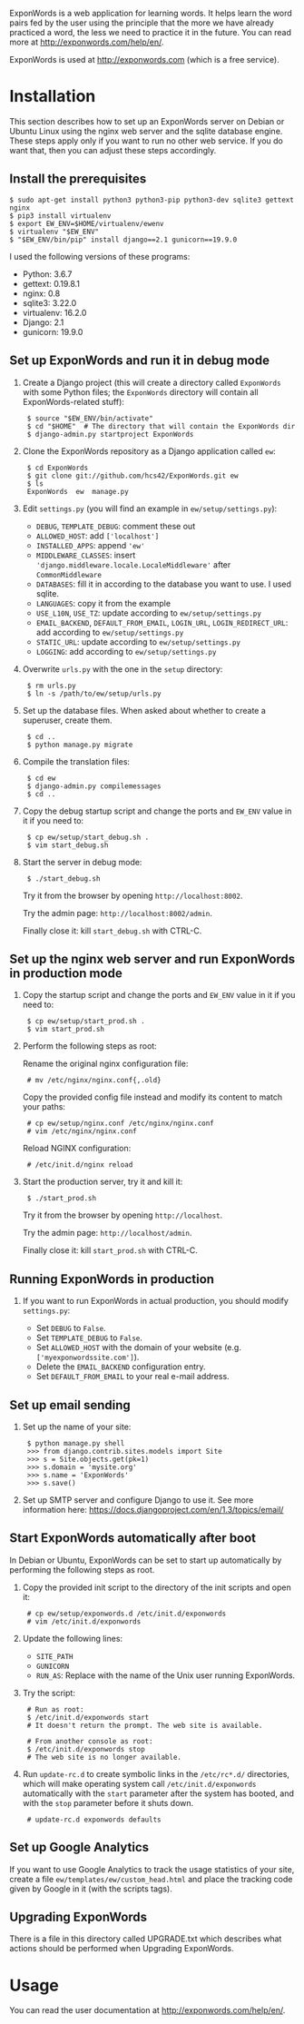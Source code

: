 ExponWords is a web application for learning words. It helps learn the word
pairs fed by the user using the principle that the more we have already
practiced a word, the less we need to practice it in the future. You can read
more at http://exponwords.com/help/en/.

ExponWords is used at http://exponwords.com (which is a free service).

Installation
============

This section describes how to set up an ExponWords server on Debian or Ubuntu
Linux using the nginx web server and the sqlite database engine. These steps
apply only if you want to run no other web service. If you do want that, then
you can adjust these steps accordingly.

Install the prerequisites
-------------------------

    $ sudo apt-get install python3 python3-pip python3-dev sqlite3 gettext nginx
    $ pip3 install virtualenv
    $ export EW_ENV=$HOME/virtualenv/ewenv
    $ virtualenv "$EW_ENV"
    $ "$EW_ENV/bin/pip" install django==2.1 gunicorn==19.9.0

I used the following versions of these programs:

* Python: 3.6.7
* gettext: 0.19.8.1
* nginx: 0.8
* sqlite3: 3.22.0
* virtualenv: 16.2.0
* Django: 2.1
* gunicorn: 19.9.0

Set up ExponWords and run it in debug mode
------------------------------------------

1. Create a Django project (this will create a directory called `ExponWords`
   with some Python files; the `ExponWords` directory will contain all
   ExponWords-related stuff):

        $ source "$EW_ENV/bin/activate"
        $ cd "$HOME"  # The directory that will contain the ExponWords dir
        $ django-admin.py startproject ExponWords

2. Clone the ExponWords repository as a Django application called `ew`:

        $ cd ExponWords
        $ git clone git://github.com/hcs42/ExponWords.git ew
        $ ls
        ExponWords  ew  manage.py

3. Edit `settings.py` (you will find an example in `ew/setup/settings.py`):

   * `DEBUG`,
     `TEMPLATE_DEBUG`: comment these out
   * `ALLOWED_HOST`: add `['localhost']`
   * `INSTALLED_APPS`: append `'ew'`
   * `MIDDLEWARE_CLASSES`: insert `'django.middleware.locale.LocaleMiddleware'`
     after `CommonMiddleware`
   * `DATABASES`: fill it in according to the database you want to use. I used
     sqlite.
   * `LANGUAGES`: copy it from the example
   * `USE_L10N`,
     `USE_TZ`: update according to `ew/setup/settings.py`
   * `EMAIL_BACKEND`,
     `DEFAULT_FROM_EMAIL`,
     `LOGIN_URL`,
     `LOGIN_REDIRECT_URL`: add according to `ew/setup/settings.py`
   * `STATIC_URL`: update according to `ew/setup/settings.py`
   * `LOGGING`: add according to `ew/setup/settings.py`

5. Overwrite `urls.py` with the one in the `setup` directory:

        $ rm urls.py
        $ ln -s /path/to/ew/setup/urls.py

6. Set up the database files. When asked about whether to create a superuser,
   create them.

        $ cd ..
        $ python manage.py migrate

7. Compile the translation files:

        $ cd ew
        $ django-admin.py compilemessages
        $ cd ..

8. Copy the debug startup script and change the ports and `EW_ENV` value in it
   if you need to:

        $ cp ew/setup/start_debug.sh .
        $ vim start_debug.sh

9. Start the server in debug mode:

        $ ./start_debug.sh

   Try it from the browser by opening `http://localhost:8002`.

   Try the admin page: `http://localhost:8002/admin`.

   Finally close it: kill `start_debug.sh` with CTRL-C.

Set up the nginx web server and run ExponWords in production mode
-----------------------------------------------------------------

1. Copy the startup script and change the ports and `EW_ENV` value in it if you
   need to:

        $ cp ew/setup/start_prod.sh .
        $ vim start_prod.sh

2. Perform the following steps as root:

   Rename the original nginx configuration file:

        # mv /etc/nginx/nginx.conf{,.old}

   Copy the provided config file instead and modify its content to match your
   paths:

        # cp ew/setup/nginx.conf /etc/nginx/nginx.conf
        # vim /etc/nginx/nginx.conf

   Reload NGINX configuration:

        # /etc/init.d/nginx reload

3. Start the production server, try it and kill it:

        $ ./start_prod.sh

   Try it from the browser by opening `http://localhost`.

   Try the admin page: `http://localhost/admin`.

   Finally close it: kill `start_prod.sh` with CTRL-C.

Running ExponWords in production
--------------------------------

1. If you want to run ExponWords in actual production, you should modify
   `settings.py`:

    * Set `DEBUG` to `False`.
    * Set `TEMPLATE_DEBUG` to `False`.
    * Set `ALLOWED_HOST` with the domain of your website (e.g.
      `['myexponwordssite.com']`).
    * Delete the `EMAIL_BACKEND` configuration entry.
    * Set `DEFAULT_FROM_EMAIL` to your real e-mail address.

Set up email sending
--------------------

1. Set up the name of your site:

        $ python manage.py shell
        >>> from django.contrib.sites.models import Site
        >>> s = Site.objects.get(pk=1)
        >>> s.domain = 'mysite.org'
        >>> s.name = 'ExponWords'
        >>> s.save()

2. Set up SMTP server and configure Django to use it. See more information
   here: https://docs.djangoproject.com/en/1.3/topics/email/

Start ExponWords automatically after boot
-----------------------------------------

In Debian or Ubuntu, ExponWords can be set to start up automatically by
performing the following steps as root.

1. Copy the provided init script to the directory of the init scripts and open
   it:

        # cp ew/setup/exponwords.d /etc/init.d/exponwords
        # vim /etc/init.d/exponwords

2. Update the following lines:

    - `SITE_PATH`
    - `GUNICORN`
    - `RUN_AS`: Replace with the name of the Unix user running ExponWords.

3. Try the script:

        # Run as root:
        $ /etc/init.d/exponwords start
        # It doesn't return the prompt. The web site is available.

        # From another console as root:
        $ /etc/init.d/exponwords stop
        # The web site is no longer available.

4. Run `update-rc.d` to create symbolic links in the `/etc/rc*.d/` directories,
   which will make operating system call `/etc/init.d/exponwords` automatically
   with the `start` parameter after the system has booted, and with the `stop`
   parameter before it shuts down.

        # update-rc.d exponwords defaults

Set up Google Analytics
-----------------------

If you want to use Google Analytics to track the usage statistics of your site,
create a file `ew/templates/ew/custom_head.html` and place the tracking code
given by Google in it (with the scripts tags).

Upgrading ExponWords
--------------------

There is a file in this directory called UPGRADE.txt which describes what
actions should be performed when Upgrading ExponWords.

Usage
=====

You can read the user documentation at http://exponwords.com/help/en/.
